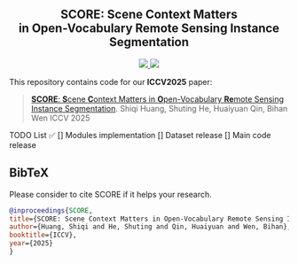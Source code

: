 <h2 align="center">SCORE: Scene Context Matters <br>
  in Open-Vocabulary Remote Sensing Instance Segmentation
</h2>

<div align="center">
  <p>
    <a href="https://arxiv.org/abs/2507.12857v1">
      <img src="https://img.shields.io/badge/arXiv-SCORE-b31b1b.svg">
    </a>
    <a href="https://arxiv.org/pdf/2507.12857v1">
      <img src="https://img.shields.io/badge/PDF-8A2BE2">
    </a>
  </p>
</div>

This repository contains code for our **ICCV2025** paper: 
> [**SCORE**: **S**cene **C**ontext Matters in **O**pen-Vocabulary **Re**mote Sensing Instance Segmentation](https://arxiv.org/abs/2507.12857v1).
> Shiqi Huang, Shuting He, Huaiyuan Qin, Bihan Wen
> ICCV 2025

TODO List ✅
[] Modules implementation
[] Dataset release
[] Main code release

## BibTeX
Please consider to cite SCORE if it helps your research.

```bibtex
@inproceedings{SCORE,
title={SCORE: Scene Context Matters in Open-Vocabulary Remote Sensing Instance Segmentation},
author={Huang, Shiqi and He, Shuting and Qin, Huaiyuan and Wen, Bihan},
booktitle={ICCV},
year={2025}
}
```
